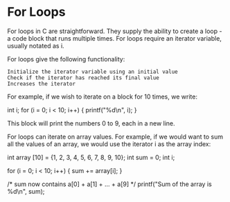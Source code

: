 # For Loops

For loops in C are straightforward. 
They supply the ability to create a loop - a code block that runs multiple times. For loops require an iterator variable, usually notated as i.

For loops give the following functionality:

    Initialize the iterator variable using an initial value
    Check if the iterator has reached its final value
    Increases the iterator

For example, if we wish to iterate on a block for 10 times, we write:

int i;
for (i = 0; i < 10; i++) {
    printf("%d\n", i);
}

This block will print the numbers 0 to 9, each in a new line.

For loops can iterate on array values. 
For example, if we would want to sum all the values of an array, we would use the iterator i as the array index:

int array [10] = {1, 2, 3, 4, 5, 6, 7, 8, 9, 10};
int sum = 0;
int i;

for (i = 0; i < 10; i++) {
    sum += array[i];
}

/* sum now contains a[0] + a[1] + ... + a[9] */
printf("Sum of the array is %d\n", sum);